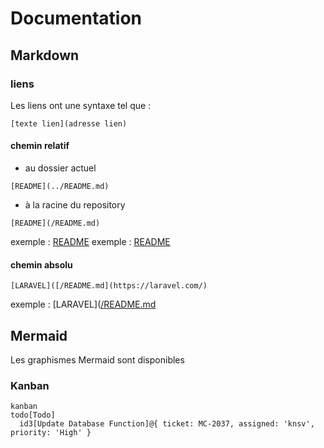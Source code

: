 # Documentation

## Markdown


### liens
Les liens ont une syntaxe tel que : 
```
[texte lien](adresse lien)
```

#### chemin relatif 
- au dossier actuel 
```
[README](../README.md)
```
- à la racine du repository 
```
[README](/README.md)
```
exemple : [README](../README.md)
exemple : [README](/README.md)

#### chemin absolu 
```
[LARAVEL]([/README.md](https://laravel.com/)
```
exemple : [LARAVEL]([/README.md](https://laravel.com/)


## Mermaid
Les graphismes Mermaid sont disponibles

### Kanban


```mermaid
kanban
todo[Todo]
  id3[Update Database Function]@{ ticket: MC-2037, assigned: 'knsv', priority: 'High' }
```   
